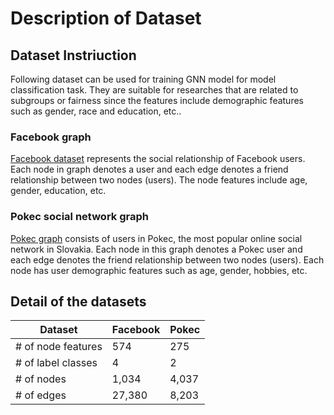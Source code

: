 # Description of Dataset

## Dataset Instriuction
Following dataset can be used for training GNN model for model classification task. They are suitable for researches that are related to subgroups or fairness since the features include demographic features such as gender, race and education, etc..
### Facebook  graph
[Facebook dataset](https://snap.stanford.edu/data/ego-Facebook.html) represents the social relationship of Facebook users. Each node in graph denotes a user and each edge denotes a friend relationship between two nodes (users). The node features include age, gender, education, etc. 
### Pokec social network graph
[Pokec graph](https://snap.stanford.edu/data/soc-pokec.html) consists of users in Pokec, the most popular online social network in Slovakia. Each node in this graph denotes a Pokec user and each edge denotes the friend relationship between two nodes (users). Each node has user demographic features such as age, gender, hobbies, etc. 

## Detail of the datasets
| Dataset            | Facebook | Pokec |
|--------------------|----------|-------|
| # of node features | 574      |  275  |
| # of label classes | 4        | 2 |
| # of nodes         | 1,034    | 4,037 |
| # of edges         |  27,380  |  8,203   |
